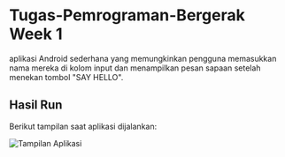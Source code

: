 # Tugas-Pemrograman-Bergerak Week 1
aplikasi Android sederhana yang memungkinkan pengguna memasukkan nama mereka di kolom input dan menampilkan pesan sapaan setelah menekan tombol "SAY HELLO".

## Hasil Run
Berikut tampilan saat aplikasi dijalankan:

![Tampilan Aplikasi](Hasil.png)
